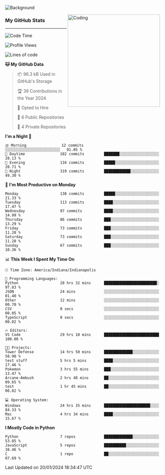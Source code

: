 ![Background](https://github.com/Nguyen-Noah/Nguyen-Noah/assets/112649680/f5d2296f-0508-400c-abcf-47c085708a2a)

<img align="right" alt="Coding" width="300" src="https://cdn.dribbble.com/users/1277312/screenshots/14733298/media/39b1045e593737587dd60e42c8422d1f.gif" >

### My GitHub Stats
---
<!--START_SECTION:waka-->
![Code Time](http://img.shields.io/badge/Code%20Time-74%20hrs%2033%20mins-blue)

![Profile Views](http://img.shields.io/badge/Profile%20Views-4-blue)

![Lines of code](https://img.shields.io/badge/From%20Hello%20World%20I%27ve%20Written-119.1%20thousand%20lines%20of%20code-blue)

**🐱 My GitHub Data** 

> 📦 96.3 kB Used in GitHub's Storage 
 > 
> 🏆 39 Contributions in the Year 2024
 > 
> 💼 Opted to Hire
 > 
> 📜 6 Public Repositories 
 > 
> 🔑 4 Private Repositories 
 > 
**I'm a Night 🦉** 

```text
🌞 Morning                12 commits          ░░░░░░░░░░░░░░░░░░░░░░░░░   01.85 % 
🌆 Daytime                182 commits         ███████░░░░░░░░░░░░░░░░░░   28.13 % 
🌃 Evening                134 commits         █████░░░░░░░░░░░░░░░░░░░░   20.71 % 
🌙 Night                  319 commits         ████████████░░░░░░░░░░░░░   49.30 % 
```
📅 **I'm Most Productive on Monday** 

```text
Monday                   138 commits         █████░░░░░░░░░░░░░░░░░░░░   21.33 % 
Tuesday                  113 commits         ████░░░░░░░░░░░░░░░░░░░░░   17.47 % 
Wednesday                97 commits          ████░░░░░░░░░░░░░░░░░░░░░   14.99 % 
Thursday                 86 commits          ███░░░░░░░░░░░░░░░░░░░░░░   13.29 % 
Friday                   73 commits          ███░░░░░░░░░░░░░░░░░░░░░░   11.28 % 
Saturday                 73 commits          ███░░░░░░░░░░░░░░░░░░░░░░   11.28 % 
Sunday                   67 commits          ███░░░░░░░░░░░░░░░░░░░░░░   10.36 % 
```


📊 **This Week I Spent My Time On** 

```text
🕑︎ Time Zone: America/Indiana/Indianapolis

💬 Programming Languages: 
Python                   28 hrs 32 mins      ████████████████████████░   97.83 % 
JSON                     24 mins             ░░░░░░░░░░░░░░░░░░░░░░░░░   01.40 % 
Other                    12 mins             ░░░░░░░░░░░░░░░░░░░░░░░░░   00.70 % 
CSV                      0 secs              ░░░░░░░░░░░░░░░░░░░░░░░░░   00.05 % 
TypeScript               0 secs              ░░░░░░░░░░░░░░░░░░░░░░░░░   00.02 % 

🔥 Editors: 
VS Code                  29 hrs 10 mins      █████████████████████████   100.00 % 

🐱‍💻 Projects: 
Tower Defense            14 hrs 50 mins      █████████████░░░░░░░░░░░░   50.90 % 
test stuff               5 hrs 5 mins        ████░░░░░░░░░░░░░░░░░░░░░   17.46 % 
Pokemon                  3 hrs 55 mins       ███░░░░░░░░░░░░░░░░░░░░░░   13.47 % 
Arcane-Ambush            2 hrs 48 mins       ██░░░░░░░░░░░░░░░░░░░░░░░   09.65 % 
test                     1 hr 45 mins        ██░░░░░░░░░░░░░░░░░░░░░░░   06.02 % 

💻 Operating System: 
Windows                  24 hrs 35 mins      █████████████████████░░░░   84.33 % 
Mac                      4 hrs 34 mins       ████░░░░░░░░░░░░░░░░░░░░░   15.67 % 
```

**I Mostly Code in Python** 

```text
Python                   7 repos             █████████████░░░░░░░░░░░░   53.85 % 
JavaScript               5 repos             ██████████░░░░░░░░░░░░░░░   38.46 % 
C                        1 repo              ██░░░░░░░░░░░░░░░░░░░░░░░   07.69 % 
```




 Last Updated on 20/01/2024 18:34:47 UTC
<!--END_SECTION:waka-->

<!--
**Nguyen-Noah/Nguyen-Noah** is a ✨ _special_ ✨ repository because its `README.md` (this file) appears on your GitHub profile.

Here are some ideas to get you started:

- 🔭 I’m currently working on ...
- 🌱 I’m currently learning ...
- 👯 I’m looking to collaborate on ...
- 🤔 I’m looking for help with ...
- 💬 Ask me about ...
- 📫 How to reach me: ...
- 😄 Pronouns: ...
- ⚡ Fun fact: ...
-->
